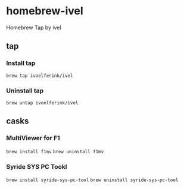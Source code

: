 # homebrew-ivel
Homebrew Tap by ivel

## tap
### Install tap
`brew tap ivoelferink/ivel`

### Uninstall tap
`brew untap ivoelferink/ivel`


## casks
### MultiViewer for F1
`brew install f1mv`
`brew uninstall f1mv`

### Syride SYS PC Tookl
`brew install syride-sys-pc-tool`
`brew uninstall syride-sys-pc-tool`
